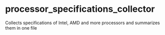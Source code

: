 # processor_specifications_collector
Collects specifications of Intel, AMD and more processors and summarizes them in one file
